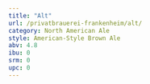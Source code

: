 ```yaml
---
title: "Alt"
url: /privatbrauerei-frankenheim/alt/
category: North American Ale
style: American-Style Brown Ale
abv: 4.8
ibu: 0
srm: 0
upc: 0
---
```


